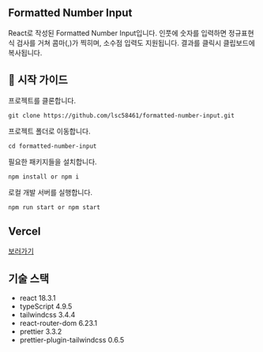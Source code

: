 ## Formatted Number Input

React로 작성된 Formatted Number Input입니다. 인풋에 숫자를 입력하면 정규표현식 검사를 거쳐 콤마(,)가 찍히며, 소수점 입력도 지원됩니다. 결과를 클릭시 클립보드에 복사됩니다.

## 🚀 시작 가이드

프로젝트를 클론합니다.

```shell
git clone https://github.com/lsc58461/formatted-number-input.git
```

프로젝트 폴더로 이동합니다.

```shell
cd formatted-number-input
```

필요한 패키지들을 설치합니다.

```shell
npm install or npm i
```

로컬 개발 서버를 실행합니다.

```shell
npm run start or npm start
```

## Vercel

[보러가기](https://formatted-number-input.vercel.app/)

## 기술 스택

- react 18.3.1
- typeScript 4.9.5
- tailwindcss 3.4.4
- react-router-dom 6.23.1
- prettier 3.3.2
- prettier-plugin-tailwindcss 0.6.5
